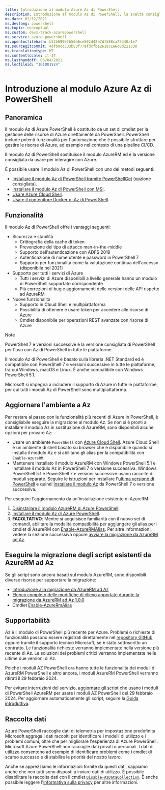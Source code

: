 ```yaml
---
title: Introduzione al modulo Azure Az di PowerShell
description: Introduzione al modulo Az di PowerShell, la scelta consigliata per interagire con Azure, che sostituisce il modulo AzureRM di PowerShell.
ms.date: 02/12/2021
ms.devlang: powershell
ms.topic: conceptual
ms.custom: devx-track-azurepowershell
ms.service: azure-powershell
ms.openlocfilehash: b52b6995fb50a6ce502d42e7df588ca72340a1e7
ms.sourcegitcommit: 4dfb0cc533b83f77afdcfbe2618c1e6c8d221330
ms.translationtype: MT
ms.contentlocale: it-IT
ms.lasthandoff: 03/04/2021
ms.locfileid: "101881924"
---
```

# <a name="introducing-the-azure-az-powershell-module"></a>Introduzione al modulo Azure Az di PowerShell

## <a name="overview"></a>Panoramica

Il modulo Az di Azure PowerShell è costituito da un set di cmdlet per la gestione delle risorse di Azure direttamente da PowerShell. PowerShell include potenti funzionalità per l'automazione che è possibile sfruttare per gestire le risorse di Azure, ad esempio nel contesto di una pipeline CI/CD.

Il modulo Az di PowerShell sostituisce il modulo AzureRM ed è la versione consigliata da usare per interagire con Azure.

È possibile usare il modulo Az di PowerShell con uno dei metodi seguenti:

* [Installare il modulo Az di PowerShell tramite PowerShellGet](install-az-ps.md) (opzione consigliata).
* [Installare il modulo Az di PowerShell con MSI](install-az-ps-msi.md).
* [Usare Azure Cloud Shell](/azure/cloud-shell/overview).
* [Usare il contenitore Docker di Az di PowerShell](azureps-in-docker.md).

## <a name="features"></a>Funzionalità

Il modulo Az di PowerShell offre i vantaggi seguenti:

* Sicurezza e stabilità
  * Crittografia della cache di token
  * Prevenzione del tipo di attacco man-in-the-middle
  * Supporto dell'autenticazione con ADFS 2019
  * Autenticazione di nome utente e password in PowerShell 7
  * Supporto per funzionalità come la valutazione continua dell'accesso (disponibile nel 2021)
* Supporto per tutti i servizi di Azure
  * Tutti i servizi di Azure disponibili a livello generale hanno un modulo di PowerShell supportato corrispondente
  * Più correzioni di bug e aggiornamenti delle versioni delle API rispetto ad AzureRM
* Nuove funzionalità
  * Supporto in Cloud Shell e multipiattaforma
  * Possibilità di ottenere e usare token per accedere alle risorse di Azure
  * Cmdlet disponibile per operazioni REST avanzate con risorse di Azure

> [!NOTE]
> PowerShell 7 e versioni successive è la versione consigliata di PowerShell per l'uso con Az di PowerShell in tutte le piattaforme.

Il modulo Az di PowerShell è basato sulla libreria .NET Standard ed è compatibile con PowerShell 7 e versioni successive in tutte le piattaforme, tra cui Windows, macOS e Linux. È anche compatibile con Windows PowerShell 5.1.

Microsoft si impegna a includere il supporto di Azure in tutte le piattaforme, per cui tutti i moduli Az di PowerShell sono multipiattaforma.

## <a name="upgrade-your-environment-to-az"></a>Aggiornare l'ambiente a Az

Per restare al passo con le funzionalità più recenti di Azure in PowerShell, è consigliabile eseguire la migrazione al modulo Az. Se non si è pronti a installare il modulo Az in sostituzione di AzureRM, sono disponibili alcune opzioni per provare Az:

* Usare un ambiente `PowerShell` con [Azure Cloud Shell](/azure/cloud-shell/overview). Azure Cloud Shell è un ambiente di shell basato su browser che è disponibile quando si installa il modulo Az e si abilitano gli alias per la compatibilità con `Enable-AzureRM`.
* Mantenere installato il modulo AzureRM con Windows PowerShell 5.1 e installare il modulo Az in PowerShell 7 o versione successiva. Windows PowerShell 5.1 e PowerShell 7 e versioni successive usano raccolte di moduli separate. Seguire le istruzioni per installare l'[ultima versione di PowerShell](/powershell/scripting/install/installing-powershell) e quindi [installare il modulo Az](install-az-ps.md) da PowerShell 7 o versione successiva.

Per eseguire l'aggiornamento da un'installazione esistente di AzureRM:

1. [Disinstallare il modulo AzureRM di Azure PowerShell](/powershell/azure/uninstall-az-ps#uninstall-the-azurerm-module).
1. [Installare il modulo Az di Azure PowerShell](install-az-ps.md).
1. **FACOLTATIVO**: Mentre si acquisisce familiarità con il nuovo set di comandi, abilitare la modalità compatibilità per aggiungere gli alias per i cmdlet di AzureRM con [Enable-AzureRMAlias](/powershell/module/az.accounts/enable-azurermalias). Per altre informazioni, vedere la sezione successiva oppure [avviare la migrazione da AzureRM ad Az](migrate-from-azurerm-to-az.md).

## <a name="migrate-existing-scripts-from-azurerm-to-az"></a>Eseguire la migrazione degli script esistenti da AzureRM ad Az

Se gli script sono ancora basati sul modulo AzureRM, sono disponibili diverse risorse per supportare la migrazione:

* [Introduzione alla migrazione da AzureRM ad Az](migrate-from-azurerm-to-az.md)
* [Elenco completo delle modifiche di rilievo apportate durante la migrazione da AzureRM ad Az 1.0.0](migrate-az-1.0.0.md)
* Cmdlet [Enable-AzureRmAlias](/powershell/module/az.accounts/enable-azurermalias)

## <a name="supportability"></a>Supportabilità

Az è il modulo di PowerShell più recente per Azure. Problemi o richieste di funzionalità possono essere registrati direttamente nel [repository GitHub](https://github.com/Azure/azure-powershell) oppure tramite il supporto tecnico Microsoft, se è stato sottoscritto un contratto. Le funzionalità richieste verranno implementate nella versione più recente di Az. Le soluzioni dei problemi critici verranno implementate nelle ultime due versioni di Az.

Poiché i moduli AZ PowerShell ora hanno tutte le funzionalità dei moduli di AzureRM PowerShell e altro ancora, i moduli AzureRM PowerShell verranno ritirati il 29 febbraio 2024.

Per evitare interruzioni del servizio, [aggiornare gli script](https://aka.ms/azpsmigrate) che usano i moduli di PowerShell AzureRM per usare i moduli AZ PowerShell del 29 febbraio 2024. Per aggiornare automaticamente gli script, seguire la [Guida introduttiva](/powershell/azure/quickstart-migrate-azurerm-to-az-automatically).

## <a name="data-collection"></a>Raccolta dati

Azure PowerShell raccoglie dati di telemetria per impostazione predefinita. Microsoft aggrega i dati raccolti per identificare i modelli di utilizzo e i problemi comuni, oltre che per migliorare l'esperienza di Azure PowerShell.
Microsoft Azure PowerShell non raccoglie dati privati o personali. I dati di utilizzo consentono ad esempio di identificare problemi come i cmdlet di scarso successo e di stabilire le priorità del nostro lavoro.

Anche se apprezziamo le informazioni fornite da questi dati, sappiamo anche che non tutti sono disposti a inviare dati di utilizzo. È possibile disabilitare la raccolta dati con il cmdlet [`Disable-AzDataCollection`](/powershell/module/az.accounts/disable-azdatacollection). È anche possibile leggere l'[informativa sulla privacy](https://privacy.microsoft.com/privacystatement) per altre informazioni.
